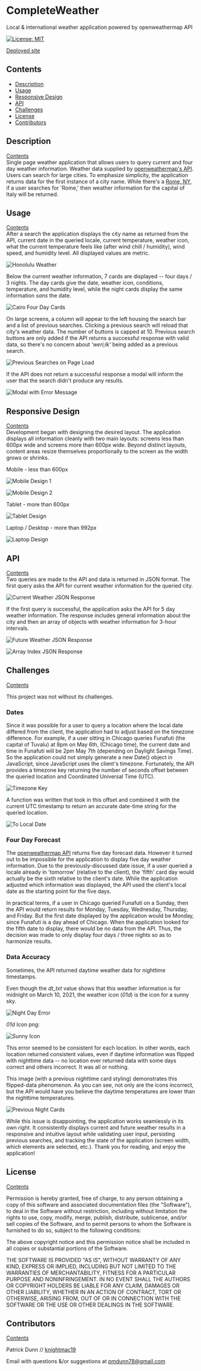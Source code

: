# CompleteWeather
Local &amp; international weather application powered by openweathermap API  

[![License: MIT](https://img.shields.io/badge/License-MIT-yellow.svg)](https://opensource.org/licenses/MIT)  

[Deployed site](https://knightmac19.github.io/CompleteWeather/)

## <a name="contents"></a>  Contents
- [Description](#description)
- [Usage](#usage)
- [Responsive Design](#responsive)
- [API](#API)
- [Challenges](#challenges)
- [License](#license)
- [Contributors](#contributors)  

## <a name="description"></a> Description 
[Contents](#contents)  
Single page weather application that allows users to query current and four day weather information. Weather data supplied by [openweathermap's API](https://openweathermap.org/api). Users can search for large cities. To emphasize simplicity, the application returns data for the first instance of a city name. While there's a [Rome, NY](https://romenewyork.com/), if a user searches for 'Rome,' then weather information for the capital of Italy will be returned. 

## <a name="usage"></a> Usage
[Contents](#contents)  
After a search the application displays the city name as returned from the API, current date in the queried locale, current temperature, weather icon, what the current temperature feels like (after wind chill / humidity), wind speed, and humidity level. All displayed values are metric. 

![Honolulu Weather](https://github.com/knightmac19/CompleteWeather/blob/main/assets/img/Honolulu_Weather.png)  

Below the current weather information, 7 cards are displayed -- four days / 3 nights. The day cards give the date, weather icon, conditions, temperature, and humidity level, while the night cards display the same information *sans* the date.  

![Cairo Four Day Cards](https://github.com/knightmac19/CompleteWeather/blob/main/assets/img/Cairo_Four_Day_Cards.png)  

On large screens, a column will appear to the left housing the search bar and a list of previous searches. Clicking a previous search will reload that city's weather data. The number of buttons is capped at 10. Previous search buttons are only added if the API returns a successful response with valid data, so there's no concern about *'weri;lk'* being added as a previous search.  

![Previous Searches on Page Load](https://github.com/knightmac19/CompleteWeather/blob/main/assets/img/Previous_Searches.png)  

If the API does not return a successful response a modal will inform the user that the search didn't produce any results.

![Modal with Error Message](https://github.com/knightmac19/CompleteWeather/blob/main/assets/img/Error_Modal.png)  

## <a name="responsive"></a> Responsive Design
[Contents](#contents)  
Development began with designing the desired layout. The application displays all information cleanly with two main layouts: screens less than 600px wide and screens more than 600px wide. Beyond distinct layouts, content areas resize themselves proportionally to the screen as the width grows or shrinks. 

Mobile - less than 600px  

![Mobile Design 1](https://github.com/knightmac19/CompleteWeather/blob/main/assets/img/Mobile_1.png)

![Mobile Design 2](https://github.com/knightmac19/CompleteWeather/blob/main/assets/img/Mobile_2.png)   

Tablet - more than 600px  

![Tablet Design](https://github.com/knightmac19/CompleteWeather/blob/main/assets/img/Tablet.png)  

Laptop / Desktop - more than 992px  

![Laptop Design](https://github.com/knightmac19/CompleteWeather/blob/main/assets/img/Laptop.png)  


## <a name="API"></a> API
[Contents](#contents)  
Two queries are made to the API and data is returned in JSON format. The first query asks the API for current weather information for the queried city.  

![Current Weather JSON Response](https://github.com/knightmac19/CompleteWeather/blob/main/assets/img/Current_Res.png)  

If the first query is successful, the application asks the API for 5 day weather information. The response includes general information about the city and then an array of objects with weather information for 3-hour intervals.

![Future Weather JSON Response](https://github.com/knightmac19/CompleteWeather/blob/main/assets/img/Future_Headers.png)  

![Array Index JSON Response](https://github.com/knightmac19/CompleteWeather/blob/main/assets/img/Future_Indices.png)  

## <a name="challenges"></a> Challenges
[Contents](#contents)  

This project was not without its challenges. 

### Dates  
Since it was possible for a user to query a location where the local date differed from the client, the application had to adjust based on the timezone difference. For example, if a user sitting in Chicago queries Funafuti (the capital of Tuvalu) at 8pm on May 6th, (Chicago time), the current date and time in Funafuti will be 2pm May 7th (depending on Daylight Savings Time). So the application could not simply generate a new Date() object in JavaScript, since JavaScript uses the client's timezone. Fortunately, the API provides a timezone key returning the number of seconds offset between the queried location and Coordinated Universal Time (UTC).  

![Timezone Key](https://github.com/knightmac19/CompleteWeather/blob/main/assets/img/Timezone.png)  

A function was written that took in this offset and combined it with the current UTC timestamp to return an accurate date-time string for the queried location.  

![To Local Date](https://github.com/knightmac19/CompleteWeather/blob/main/assets/img/Local_Date.png)  

### Four Day Forecast  
The [openweathermap API](https://openweathermap.org/forecast5) returns five day forecast data. However it turned out to be impossible for the application to display five day weather information. Due to the previously-discussed date issue, if a user queried a locale already in 'tomorrow' (relative to the client), the 'fifth' card day would actually be the sixth relative to the client's date. While the application adjusted which information was displayed, the API used the client's local date as the starting point for the five days.  

In practical terms, if a user in Chicago queried Funafuti on a Sunday, then the API would return results for Monday, Tuesday, Wednesday, Thursday, and Friday. But the first date displayed by the application would be Monday, since Funafuti is a day ahead of Chicago. When the application looked for the fifth date to display, there would be no data from the API. Thus, the decision was made to only display four days / three nights so as to harmonize results. 

### Data Accuracy  
Sometimes, the API returned daytime weather data for nighttime timestamps.  

Even though the *dt_txt* value shows that this weather information is for midnight on March 10, 2021, the weather icon (*01d*) is the icon for a sunny sky.  

![Night Day Error](https://github.com/knightmac19/CompleteWeather/blob/main/assets/img/Night_Day_Error.png)  

*01d* Icon png:  

![Sunny Icon](https://github.com/knightmac19/CompleteWeather/blob/main/assets/img/Sunny_Icon.png)  

This error seemed to be consistent for each location. In other words, each location returned consistent values, even if daytime information was flipped with nighttime data -- no location ever returned data with some days correct and others incorrect. It was all or nothing.  

This image (with a previous nighttime card styling) demonstrates this flipped-data phenomenon. As you can see, not only are the icons incorrect, but the API would have you believe the daytime temperatures are lower than the nighttime temperatures.  

![Previous Night Cards](https://github.com/knightmac19/CompleteWeather/blob/main/assets/img/Previous_Night_Cards.png)  

While this issue is disappointing, the application works seamlessly in its own right. It consistently displays current and future weather results in a responsive and intuitive layout while validating user input, persisting previous searches, and tracking the state of the application (screen width, which elements are selected, etc.). Thank you for reading, and enjoy the application!

## <a name="license"></a> License
[Contents](#contents)  

Permission is hereby granted, free of charge, to any person obtaining a copy of this software and associated documentation files (the "Software"), to deal in the Software without restriction, including without limitation the rights to use, copy, modify, merge, publish, distribute, sublicense, and/or sell copies of the Software, and to permit persons to whom the Software is furnished to do so, subject to the following conditions:

The above copyright notice and this permission notice shall be included in all copies or substantial portions of the Software.

THE SOFTWARE IS PROVIDED "AS IS", WITHOUT WARRANTY OF ANY KIND, EXPRESS OR IMPLIED, INCLUDING BUT NOT LIMITED TO THE WARRANTIES OF MERCHANTABILITY, FITNESS FOR A PARTICULAR PURPOSE AND NONINFRINGEMENT. IN NO EVENT SHALL THE AUTHORS OR COPYRIGHT HOLDERS BE LIABLE FOR ANY CLAIM, DAMAGES OR OTHER LIABILITY, WHETHER IN AN ACTION OF CONTRACT, TORT OR OTHERWISE, ARISING FROM, OUT OF OR IN CONNECTION WITH THE SOFTWARE OR THE USE OR OTHER DEALINGS IN THE SOFTWARE.

## <a name="contributors"></a> Contributors
[Contents](#contents)  

Patrick Dunn // [knightmac19](https://github.com/knightmac19)

Email with questions &/or suggestions at [pmdunn78@gmail.com](mailto:pmdunn78@gmail.com)




